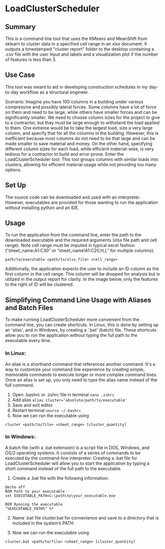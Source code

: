 # LoadClusterScheduler

## Summary
This is a command line tool that uses the KMeans and MeanShift from sklearn to cluster data in a specified cell range in an xlsx document.  It outputs a timestamped "cluster report" folder to the desktop containing a .csv file with the user input and labels and a visualization plot if the number of features is less than 3. 

## Use Case
This tool was meant to aid in developing construction schedules in my day-to-day workflow as a structural engineer. 

Scenario: Imagine you have 100 columns in a building under various compressive and possibly lateral forces. Some columns have a lot of force on them and need to be large, while others have smaller forces and can be significantly smaller. We need to choose column sizes for the project to give to a contractor, but they must be large enough to withstand the load applied to them. One extreme would be to take the largest load, size a very large column, and specify that for all the columns in the building. However, this is inefficient because most columns do not need to be that large and can be made smaller to save material and money. On the other hand, specifying different column sizes for each load, while efficient material-wise, is very tedious for a contractor to build and error-prone. Enter the LoadClusterScheduler tool: This tool groups columns with similar loads into clusters, allowing for efficient material usage while not providing too many options.



## Set Up
The source code can be downloaded and used with an interpreter. However, executables are provided for those wanting to run the application without installing python and an IDE.

## Usage
To run the application from the command line, enter the path to the downloaded executable and the required arguments (xlsx file path and cell range). Note cell range must be imputed in typical excel fashion (“sheet_name:A1:C30” or “sheet_name!A1:C20,H,L” for multiple columns). 

``` path/to/executable <path/to/xlsx_file> <cell_range> ```

Additionally, the application expects the user to include an ID column as the first column in the cell range. This column will be dropped for analysis but is utilized in the output report for clarity. In the image below, only the features to the right of ID will be clustered. 



## Simplifying Command Line Usage with Aliases and Batch Files
To make running LoadClusterScheduler more convenient from the command line, you can create shortcuts. In Linux, this is done by setting up an 'alias', and in Windows, by creating a '.bat' (batch) file. These shortcuts allow you to run the application without typing the full path to the executable every time.

### In Linux:
An alias is a shorthand command that references another command. It's a way to customize your command line experience by creating simple, memorable commands to execute longer or more complex command lines. Once an alias is set up, you only need to type the alias name instead of the full command.


1. Open .bashrc or .zshrc file in terminal
``` nano .zshrc ```
2. Add alias
``` alias cluster=’absolute/path/to/executable' ```
3. Save and exit editor
4. Restart terminal
``` source ~/.bashrc ```
5. Now we can run the executable using 

``` cluster <path/to/file> <sheet_range> [cluster_quantity] ```

### In Windows:
A batch file (with a .bat extension) is a script file in DOS, Windows, and OS/2 operating systems. It consists of a series of commands to be executed by the command-line interpreter. Creating a .bat file for LoadClusterScheduler will allow you to start the application by typing a short command instead of the full path to the executable. 
1. Create a .bat file with the following information:
```
@echo off
REM Path to your executable
set EXECUTABLE_PATH=C:\path\to\your_executable.exe

REM Running the executable
"%EXECUTABLE_PATH%" %*
```
2. Name .bat file cluster.bat for convenience and save to a directory that is included in the system’s PATH 

3. Now we can run the executable using 

``` cluster.bat <path/to/file> <sheet_range> [cluster_quantity] ```




